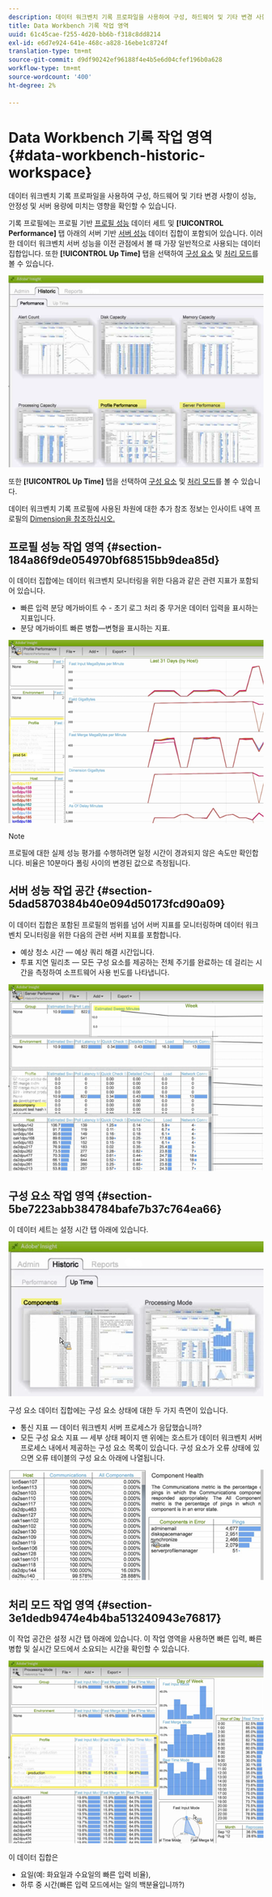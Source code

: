 ```yaml
---
description: 데이터 워크벤치 기록 프로파일을 사용하여 구성, 하드웨어 및 기타 변경 사항이 성능, 안정성 및 서버 용량에 미치는 영향을 확인할 수 있습니다.
title: Data Workbench 기록 작업 영역
uuid: 61c45cae-f255-4d20-bb6b-f318c8dd8214
exl-id: e6d7e924-641e-468c-a828-16ebe1c8724f
translation-type: tm+mt
source-git-commit: d9df90242ef96188f4e4b5e6d04cfef196b0a628
workflow-type: tm+mt
source-wordcount: '400'
ht-degree: 2%

---
```


# Data Workbench 기록 작업 영역{#data-workbench-historic-workspace}

데이터 워크벤치 기록 프로파일을 사용하여 구성, 하드웨어 및 기타 변경 사항이 성능, 안정성 및 서버 용량에 미치는 영향을 확인할 수 있습니다.

기록 프로필에는 프로필 기반 [프로필 성능](../../../home/monitoring-installation/monitoring-profiles/monitoring-historical-using.md#section-184a86f9de054970bf68515bb9dea85d) 데이터 세트 및 **[!UICONTROL Performance]** 탭 아래의 서버 기반 [서버 성능](../../../home/monitoring-installation/monitoring-profiles/monitoring-historical-using.md#section-5dad5870384b40e094d50173fcd90a09) 데이터 집합이 포함되어 있습니다. 이러한 데이터 워크벤치 서버 성능을 이전 관점에서 볼 때 가장 일반적으로 사용되는 데이터 집합입니다. 또한 **[!UICONTROL Up Time]** 탭을 선택하여 [구성 요소](../../../home/monitoring-installation/monitoring-profiles/monitoring-historical-using.md#section-5be7223abb384784bafe7b37c764ea66) 및 [처리 모드](../../../home/monitoring-installation/monitoring-profiles/monitoring-historical-using.md#section-5be7223abb384784bafe7b37c764ea66)를 볼 수 있습니다.

![](assets/Historic_Performance.png)

또한 **[!UICONTROL Up Time]** 탭을 선택하여 [구성 요소](../../../home/monitoring-installation/monitoring-profiles/monitoring-historical-using.md#section-5be7223abb384784bafe7b37c764ea66) 및 [처리 모드](../../../home/monitoring-installation/monitoring-profiles/monitoring-historical-using.md#section-5be7223abb384784bafe7b37c764ea66)를 볼 수 있습니다.

데이터 워크벤치 기록 프로필에 사용된 차원에 대한 추가 참조 정보는 인사이트 내역 프로필의 [Dimension을 참조하십시오.](../../../home/monitoring-installation/monitoring-appendix/monitoring-historical.md#concept-a42837c9c9274f83ad5bc5a6720f02b0)

## 프로필 성능 작업 영역 {#section-184a86f9de054970bf68515bb9dea85d}

이 데이터 집합에는 데이터 워크벤치 모니터링을 위한 다음과 같은 관련 지표가 포함되어 있습니다.

* 빠른 입력 분당 메가바이트 수 - 초기 로그 처리 중 무거운 데이터 입력을 표시하는 지표입니다.
* 분당 메가바이트 빠른 병합—변형을 표시하는 지표.

![](assets/Historic_Profile_Performance.png)

>[!NOTE]
>
>프로필에 대한 실제 성능 평가를 수행하려면 일정 시간이 경과되지 않은 속도만 확인합니다. 비율은 10분마다 폴링 사이의 변경된 값으로 측정됩니다.

## 서버 성능 작업 공간 {#section-5dad5870384b40e094d50173fcd90a09}

이 데이터 집합은 포함된 프로필의 범위를 넘어 서버 지표를 모니터링하며 데이터 워크벤치 모니터링을 위한 다음의 관련 서버 지표를 포함합니다.

* 예상 청소 시간 — 예상 쿼리 해결 시간입니다.
* 투표 지연 밀리초 — 모든 구성 요소를 제공하는 전체 주기를 완료하는 데 걸리는 시간을 측정하여 소프트웨어 사용 빈도를 나타냅니다.

![](assets/Historic_Server_Performance.png)

## 구성 요소 작업 영역 {#section-5be7223abb384784bafe7b37c764ea66}

이 데이터 세트는 설정 시간 탭 아래에 있습니다.

![](assets/Up_Time.png)

구성 요소 데이터 집합에는 구성 요소 상태에 대한 두 가지 측면이 있습니다.

* 통신 지표 — 데이터 워크벤치 서버 프로세스가 응답했습니까?
* 모든 구성 요소 지표 — 세부 상태 페이지 맨 위에는 호스트가 데이터 워크벤치 서버 프로세스 내에서 제공하는 구성 요소 목록이 있습니다. 구성 요소가 오류 상태에 있으면 오류 테이블의 구성 요소 아래에 나열됩니다.

![](assets/Up_Time_components.png)

## 처리 모드 작업 영역 {#section-3e1dedb9474e4b4ba513240943e76817}

이 작업 공간은 설정 시간 탭 아래에 있습니다. 이 작업 영역을 사용하면 빠른 입력, 빠른 병합 및 실시간 모드에서 소요되는 시간을 확인할 수 있습니다.

![](assets/Up_Time_Processing_mode.png)

이 데이터 집합은

* 요일(예: 화요일과 수요일의 빠른 입력 비율),
* 하루 중 시간(빠른 입력 모드에서는 일의 백분율입니까?)
